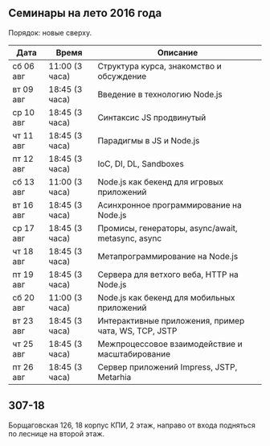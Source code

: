 ## Семинары на лето 2016 года

Порядок: новые сверху.

| Дата      | Время          | Описание   |
|---        |---             |---         |
| сб 06 авг | 11:00 (3 часа) | Структура курса, знакомство и обсуждение             |
| вт 09 авг | 18:45 (3 часа) | Введение в технологию Node.js                        |
| ср 10 авг | 18:45 (3 часа) | Синтаксис JS продвинутый                             |
| чт 11 авг | 18:45 (3 часа) | Парадигмы в JS и Node.js                             |
| пт 12 авг | 18:45 (3 часа) | IoC, DI, DL, Sandboxes                               |
| сб 13 авг | 11:00 (3 часа) | Node.js как бекенд для игровых приложений            |
| вт 16 авг | 18:45 (3 часа) | Асинхронное программирование на Node.js              |
| ср 17 авг | 18:45 (3 часа) | Промисы, генераторы, async/await, metasync, async    |
| чт 18 авг | 18:45 (3 часа) | Метапрограммирование на Node.js                      |
| пт 19 авг | 18:45 (3 часа) | Сервера для ветхого веба, HTTP на Node.js            |
| сб 20 авг | 11:00 (3 часа) | Node.js как бекенд для мобильных приложений          |
| вт 23 авг | 18:45 (3 часа) | Интерактивные приложения, пример чата, WS, TCP, JSTP |
| чт 25 авг | 18:45 (3 часа) | Межпроцессовое взаимодействие и масштабирование      |
| пт 26 авг | 18:45 (3 часа) | Сервер приложений Impress, JSTP, Metarhia            |

## 307-18

Борщаговская 126, 18 корпус КПИ, 2 этаж, направо от входа подняться по леснице на второй этаж.

